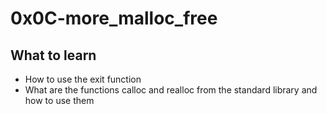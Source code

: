 # 0x0C-more_malloc_free

## What to learn

- How to use the exit function
- What are the functions calloc and realloc from the standard library and how to use them
